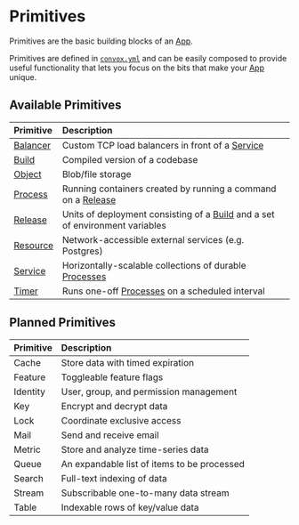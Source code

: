 # Primitives

Primitives are the basic building blocks of an [App](../app.md).

Primitives are defined in [`convox.yml`](convox.yml.md) and can be easily composed to provide
useful functionality that lets you focus on the bits that make your [App](../app.md) unique.

## Available Primitives

| Primitive                          | Description                                                                                         |
| :--------------------------------- | :-------------------------------------------------------------------------------------------------- |
| [Balancer](primitives/balancer.md) | Custom TCP load balancers in front of a [Service](primitives/service.md)                            |
| [Build](primitives/build.md)       | Compiled version of a codebase                                                                      |
| [Object](primitives/object.md)     | Blob/file storage                                                                                   |
| [Process](primitives/process.md)   | Running containers created by running a command on a [Release](primitives/build.md)                 |
| [Release](primitives/release.md)   | Units of deployment consisting of a [Build](primitives/build.md) and a set of environment variables |
| [Resource](primitives/resource.md) | Network-accessible external services (e.g. Postgres)                                                |
| [Service](primitives/service.md)   | Horizontally-scalable collections of durable [Processes](primitives/process.md)                     |
| [Timer](primitives/timer.md)       | Runs one-off [Processes](primitives/process.md) on a scheduled interval                             |

## Planned Primitives

| Primitive | Description                                 |
| :-------- | :------------------------------------------ |
| Cache     | Store data with timed expiration            |
| Feature   | Toggleable feature flags                    |
| Identity  | User, group, and permission management      |
| Key       | Encrypt and decrypt data                    |
| Lock      | Coordinate exclusive access                 |
| Mail      | Send and receive email                      |
| Metric    | Store and analyze time-series data          |
| Queue     | An expandable list of items to be processed |
| Search    | Full-text indexing of data                  |
| Stream    | Subscribable one-to-many data stream        |
| Table     | Indexable rows of key/value data            |

